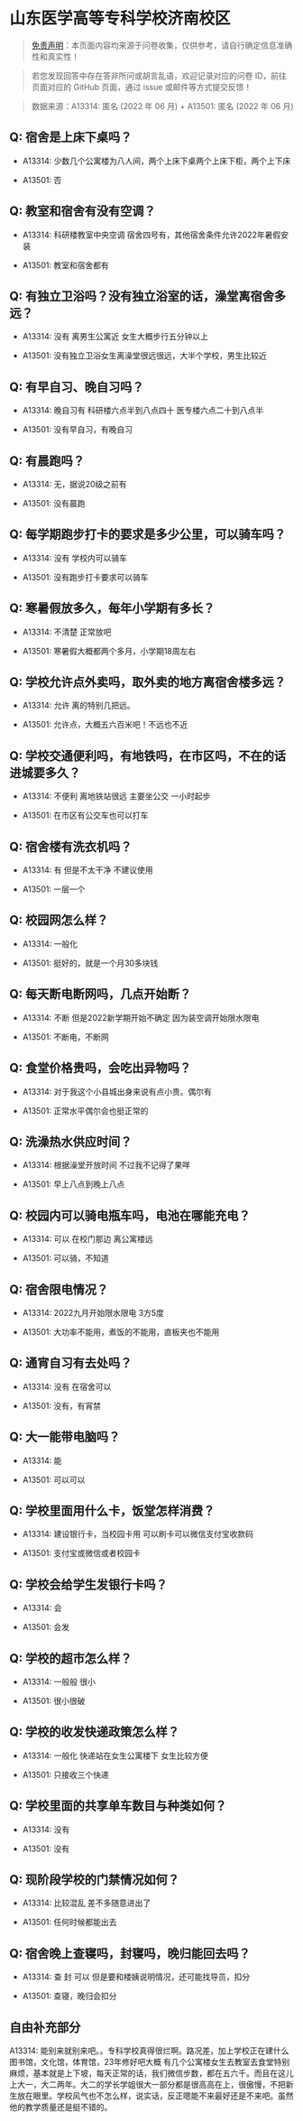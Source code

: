 # 山东医学高等专科学校济南校区

> [免责声明](https://colleges.chat/#_3)：本页面内容均来源于问卷收集，仅供参考，请自行确定信息准确性和真实性！

> 若您发现回答中存在答非所问或胡言乱语，欢迎记录对应的问卷 ID，前往页面对应的 GitHub 页面，通过 issue 或邮件等方式提交反馈！

> 数据来源：A13314: 匿名 (2022 年 06 月) + A13501: 匿名 (2022 年 06 月)

## Q: 宿舍是上床下桌吗？

- A13314: 少数几个公寓楼为八人间，两个上床下桌两个上床下柜，两个上下床

- A13501: 否

## Q: 教室和宿舍有没有空调？

- A13314: 科研楼教室中央空调 宿舍四号有，其他宿舍条件允许2022年暑假安装

- A13501: 教室和宿舍都有

## Q: 有独立卫浴吗？没有独立浴室的话，澡堂离宿舍多远？

- A13314: 没有 离男生公寓近 女生大概步行五分钟以上

- A13501: 没有独立卫浴女生离澡堂很远很远，大半个学校，男生比较近

## Q: 有早自习、晚自习吗？

- A13314: 晚自习有 科研楼六点半到八点四十 医专楼六点二十到八点半

- A13501: 没有早自习，有晚自习

## Q: 有晨跑吗？

- A13314: 无，据说20级之前有

- A13501: 没有晨跑

## Q: 每学期跑步打卡的要求是多少公里，可以骑车吗？

- A13314: 没有 学校内可以骑车

- A13501: 没有跑步打卡要求可以骑车

## Q: 寒暑假放多久，每年小学期有多长？

- A13314: 不清楚 正常放吧

- A13501: 寒暑假大概都两个多月，小学期18周左右

## Q: 学校允许点外卖吗，取外卖的地方离宿舍楼多远？

- A13314: 允许 离的特别几把远。

- A13501: 允许点，大概五六百米吧！不远也不近

## Q: 学校交通便利吗，有地铁吗，在市区吗，不在的话进城要多久？

- A13314: 不便利 离地铁站很远 主要坐公交 一小时起步

- A13501: 在市区有公交车也可以打车

## Q: 宿舍楼有洗衣机吗？

- A13314: 有 但是不太干净 不建议使用

- A13501: 一层一个

## Q: 校园网怎么样？

- A13314: 一般化

- A13501: 挺好的，就是一个月30多块钱

## Q: 每天断电断网吗，几点开始断？

- A13314: 不断 但是2022新学期开始不确定 因为装空调开始限水限电

- A13501: 不断电，不断网

## Q: 食堂价格贵吗，会吃出异物吗？

- A13314: 对于我这个小县城出身来说有点小贵。偶尔有

- A13501: 正常水平偶尔会也挺正常的

## Q: 洗澡热水供应时间？

- A13314: 根据澡堂开放时间 不过我不记得了果咩

- A13501: 早上八点到晚上八点

## Q: 校园内可以骑电瓶车吗，电池在哪能充电？

- A13314: 可以 在校门那边 离公寓楼远

- A13501: 可以骑，不知道

## Q: 宿舍限电情况？

- A13314: 2022九月开始限水限电 3方5度

- A13501: 大功率不能用，煮饭的不能用，直板夹也不能用

## Q: 通宵自习有去处吗？

- A13314: 没有 在宿舍可以

- A13501: 没有，有宵禁

## Q: 大一能带电脑吗？

- A13314: 能

- A13501: 可以可以

## Q: 学校里面用什么卡，饭堂怎样消费？

- A13314: 建设银行卡，当校园卡用 可以刷卡可以微信支付宝收款码

- A13501: 支付宝或微信或者校园卡

## Q: 学校会给学生发银行卡吗？

- A13314: 会

- A13501: 会发

## Q: 学校的超市怎么样？

- A13314: 一般般 很小

- A13501: 很小很破

## Q: 学校的收发快递政策怎么样？

- A13314: 一般化 快递站在女生公寓楼下 女生比较方便

- A13501: 只接收三个快递

## Q: 学校里面的共享单车数目与种类如何？

- A13314: 没有

- A13501: 没有

## Q: 现阶段学校的门禁情况如何？

- A13314: 比较混乱 差不多随意进出了

- A13501: 任何时候都能出去

## Q: 宿舍晚上查寝吗，封寝吗，晚归能回去吗？

- A13314: 查 封 可以 但是要和楼姨说明情况，还可能找导员，扣分

- A13501: 查寝，晚归会扣分

## 自由补充部分

A13314: 能别来就别来吧。。专科学校真得很烂啊。路况差，加上学校正在建什么图书馆，文化馆，体育馆，23年修好吧大概 有几个公寓楼女生去教室去食堂特别麻烦，基本就是上下坡，每天正常的话，我们微信步数，都在五六千。而且在这儿上大一，大二两年。大二的学长学姐很大一部分都是很高高在上，很傲慢，不把新生放在眼里。学校风气也不怎么样，说实话，反正嗯能不来最好还是不来吧。虽然他的教学质量还是挺不错的。